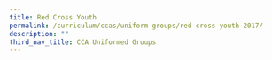 ```yaml
---
title: Red Cross Youth
permalink: /curriculum/ccas/uniform-groups/red-cross-youth-2017/
description: ""
third_nav_title: CCA Uniformed Groups
---
```

